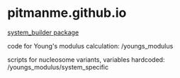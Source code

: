 # pitmanme.github.io

[system_builder package](https://github.com/pitmanme/system_builder)

code for Young's modulus calculation: 
      /youngs_modulus

scripts for nucleosome variants, variables hardcoded: 
      /youngs_modulus/system_specific 
  
